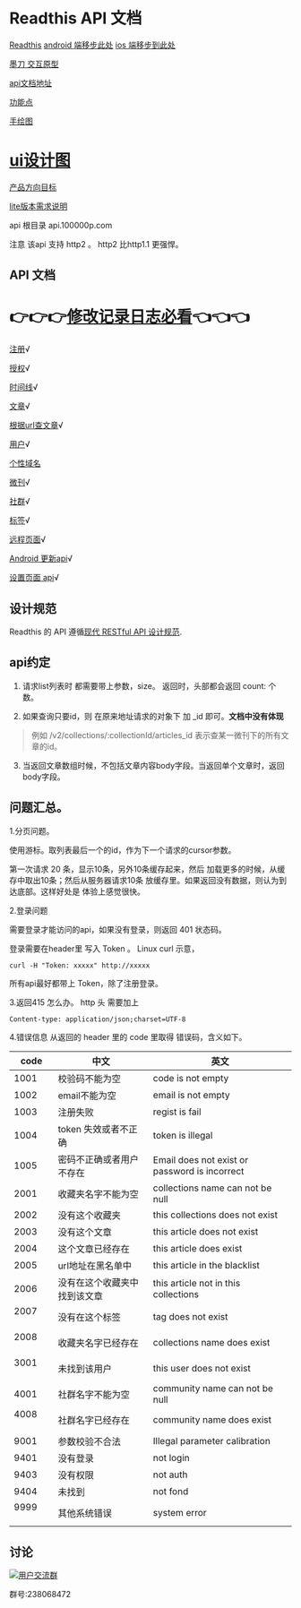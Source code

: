 # Readthis API 文档

 [Readthis](http://100000p.com) 
 [android 端移步此处](https://github.com/zhangshanhai/100000p-android) 
 [ios 端移步到此处](https://github.com/zhangshanhai/100000p-ios)

[墨刀 交互原型](https://pro.modao.cc/app/LBLKgOOullAvgb5V9e8N1hGmWZ4DHHd)

[api文档地址](https://github.com/zhangshanhai/readthis-api)

[功能点](https://github.com/zhangshanhai/readthis-web/blob/master/README.md)

[手绘图](https://github.com/zhangshanhai/readthis-web/blob/master/img/index.md)

# [ui设计图](https://github.com/zhangshanhai/readthis-web/tree/master/10%E4%B8%87%E5%8A%A0)

[产品方向目标](https://github.com/zhangshanhai/readthis-api/blob/master/pm.md)


[lite版本需求说明](https://github.com/zhangshanhai/readthis-api/blob/master/lite.md)

api 根目录 api.100000p.com

注意 该api 支持 http2 。 http2 比http1.1 更强悍。

## API 文档

# 👉👉👉[修改记录日志必看](https://github.com/zhangshanhai/readthis-api/blob/master/changeLog.md)👈👈👈

[注册](https://github.com/zhangshanhai/readthis-api/blob/master/doc/register.md)√

[授权](https://github.com/zhangshanhai/readthis-api/blob/master/doc/authorization.md)√


[时间线](https://github.com/zhangshanhai/readthis-api/blob/master/doc/timelines.md)√

[文章](https://github.com/zhangshanhai/readthis-api/blob/master/doc/articles.md)√


[根据url查文章](https://github.com/zhangshanhai/readthis-api/blob/master/doc/bases.md)√


[用户](https://github.com/zhangshanhai/readthis-api/blob/master/doc/users.md)√


[个性域名](https://github.com/zhangshanhai/readthis-api/blob/master/doc/url-tokens.md)


[微刊](https://github.com/zhangshanhai/readthis-api/blob/master/doc/collections.md)√

[社群](https://github.com/zhangshanhai/readthis-api/blob/master/doc/community.md)√

[标签](https://github.com/zhangshanhai/readthis-api/blob/master/doc/tags.md)√


[远程页面](https://github.com/zhangshanhai/readthis-api/blob/master/doc/remote-pages.md)√

[Android 更新api](https://github.com/zhangshanhai/readthis-api/blob/master/doc/androidUpdate.md)√

[设置页面 api](https://github.com/zhangshanhai/readthis-api/blob/master/doc/setting.md)√

## 设计规范

Readthis 的 API 遵循[现代 RESTful API 设计规范](https://github.com/BlackGlory/modern-restful-api-design-specification).


## api约定

1. 请求list列表时 都需要带上参数，size。
返回时，头部都会返回 count: 个数。

2. 如果查询只要id，则 在原来地址请求的对象下 加 _id 即可。**文档中没有体现**

> 例如 /v2/collections/:collectionId/articles_id  表示查某一微刊下的所有文章的id。

3. 当返回文章数组时候，不包括文章内容body字段。当返回单个文章时，返回body字段。

## 问题汇总。

1.分页问题。

使用游标。取列表最后一个的id，作为下一个请求的cursor参数。

第一次请求 20 条，显示10条，另外10条缓存起来，然后 加载更多的时候，从缓存中取出10条；然后从服务器请求10条 放缓存里。如果返回没有数据，则认为到达底部。这样好处是 体验上感觉很快。

2.登录问题

需要登录才能访问的api，如果没有登录，则返回 401 状态码。

登录需要在header里 写入 Token 。
Linux curl 示意，

```
curl -H "Token: xxxxx" http://xxxxx
```

所有api最好都带上 Token，除了注册登录。

3.返回415 怎么办。 http 头 需要加上

```
Content-type: application/json;charset=UTF-8
```
 
4.错误信息 从返回的 header 里的 code 里取得 错误码，含义如下。

| code         | 中文   | 英文 | 
| ------------ | ----- | ---- |
| 1001         |校验码不能为空 | code is not empty| 
| 1002         |email不能为空 | email is not empty| 
| 1003         |注册失败 | regist is fail| 
| 1004         |token 失效或者不正确| token is illegal| 
| 1005         |密码不正确或者用户不存在|Email does not exist or password is incorrect| 
| 2001         |收藏夹名字不能为空|collections name can not be null| 
| 2002         |没有这个收藏夹|this collections does not exist| 
| 2003         |没有这个文章|this article does not exist| 
| 2004         |这个文章已经存在|this article does exist| 
| 2005         |url地址在黑名单中|this article in the blacklist| 
| 2006         |没有在这个收藏夹中找到该文章|this article not in this collections| 
| 2007         |没有在这个标签|tag does not exist| 
| 2008         |收藏夹名字已经存在|collections name does  exist| 
| 3001         |未找到该用户|this user does not exist| 
| 4001         |社群名字不能为空|community name can not be null| 
| 4008         |社群名字已经存在|community name does  exist| 
|9001|参数校验不合法|Illegal parameter calibration |
|9401|没有登录|not login|
|9403|没有权限|not auth|
|9404|未找到|not fond|
| 9999         |其他系统错误|system error| 



## 讨论

[![](http://pub.idqqimg.com/wpa/images/group.png "用户交流群")](http://shang.qq.com/wpa/qunwpa?idkey=bc60b852e963704404153f225800257ab64dc5727cab6e777166f7d76046ba7a)

群号:238068472
